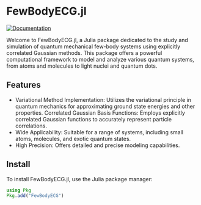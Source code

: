 # FewBodyECG.jl

[![Documentation](https://img.shields.io/badge/docs-dev-blue.svg)](https://juliafewbody.github.io/FewBodyECG.jl/dev)

Welcome to FewBodyECG.jl, a Julia package dedicated to the study and simulation of quantum mechanical few-body systems using explicitly correlated Gaussian methods. This package offers a powerful computational framework to model and analyze various quantum systems, from atoms and molecules to light nuclei and quantum dots.


## Features

- Variational Method Implementation: Utilizes the variational principle in quantum mechanics for approximating ground state energies and other properties.
Correlated Gaussian Basis Functions: Employs explicitly correlated Gaussian functions to accurately represent particle correlations.
- Wide Applicability: Suitable for a range of systems, including small atoms, molecules, and exotic quantum states.
- High Precision: Offers detailed and precise modeling capabilities.

## Install

To install FewBodyECG.jl, use the Julia package manager:

```julia
using Pkg
Pkg.add("FewBodyECG")
```
